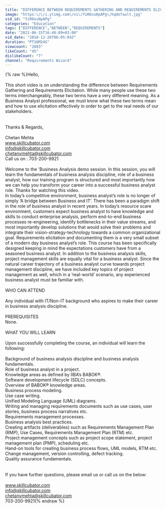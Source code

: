```yaml
---
title: "DIFFERENCE BETWEEN REQUIREMENTS GATHERING AND REQUIREMENTS ELICITATION"
image: "https:\/\/i.ytimg.com\/vi\/YiROsu0pAPg\/hqdefault.jpg"
vid_id: "YiROsu0pAPg"
categories: "Education"
tags: ["DIFFERENCE","BETWEEN","REQUIREMENTS"]
date: "2021-06-15T16:48:09+03:00"
vid_date: "2018-12-26T06:05:04Z"
duration: "PT16M24S"
viewcount: "2883"
likeCount: "45"
dislikeCount: "7"
channel: "Requirements Wizard"
---
```

{% raw %}Hello,<br /><br />This short video is on understanding the difference between Requirements Gathering and Requirements Elicitation. While many people use these two terms interchangeably, these two terms have a very different meaning. As a Business Analyst professional, we must know what these two terms mean and how to use elicitation effectively in order to get to the real needs of our stakeholders.  <br /><br /><br />Thanks &amp; Regards,<br /><br />Chetan Mehta<br />www.skillcubator.com<br />info@skillcubator.com<br />chetanvmehta@skillcubator.com<br />Call us on : 703-200-9921<br /><br />Welcome to the 'Business Analysis demo session. In this session, you will learn the fundamentals of business analysis discipline, role of a business analyst, how our training program is structured and most importantly how we can help you transform your career into a successful business analyst role. Thanks for watching this video.<br />In today’s competitive environment, business analyst’s role is no longer of simply ‘A bridge between Business and IT’. There has been a paradigm shift in the role of business analyst in recent years. In today’s resource scare environment, customers expect business analyst to have knowledge and skills to conduct enterprise analysis, perform end-to-end business processes re-engineering, identify bottlenecks in their value streams, and most importantly develop solutions that would solve their problems and integrate their vision-strategy-technology towards a common organizational goal. Requirements elicitation and documenting them is a very small subset of a modern day business analyst’s role. This course has been specifically designed keeping in mind the expectations customers have from a seasoned business analyst.  In addition to the business analysis skills, project management skills are equally vital for a business analyst. Since the natural career trajectory of a business analyst curve towards project management discipline, we have included key topics of project management as well, which in a ‘real-world’ scenario, any experienced business analyst must be familiar with. <br /><br />WHO CAN ATTEND<br /><br />Any individual with IT/Non-IT background who aspires to make their career in business analysis discipline. <br /><br />PREREQUISITES<br />None.<br /><br />WHAT YOU WILL LEARN<br /><br />Upon successfully completing the course, an individual will learn the following:<br /><br />Background of business analysis discipline and business analysis fundamentals.<br />Role of business analyst in a project.<br />Knowledge areas as defined by IIBA’s BABOK®.<br />Software development lifecycle (SDLC) concepts.<br />Overview of BABOK® knowledge areas.<br />Business process modeling.<br />Use case writing.<br />Unified Modeling Language (UML) diagrams.<br />Writing and managing requirements documents such as use cases, user stories, business process narratives etc.<br />Requirements management processes.<br />Business analysis best practices.<br />Creating artifacts (deliverables) such as Requirements Management Plan (RMP), Use Cases, Requirements Management Plan (RTM) etc.<br />Project management concepts such as project scope statement, project management plan (PMP), scheduling etc.<br />Hand-on tools for creating business process flows, UML models, RTM etc.<br />Change management, version controlling, defect tracking.<br />Quality assurance fundamentals.<br /> <br /><br />If you have further questions, please email us or call us on the below:<br /><br />www.skillcubator.com<br />info@skillcubator.com<br />chetanvmehta@skillcubator.com<br />703-200-9921{% endraw %}
